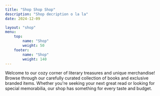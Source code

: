 ```yaml
---
title: "Shop Shop Shop"
description: "Shop decription o la la"
date: 2024-12-09

layout: "shop"
menu:
    top:
        name: "Shop"
        weight: 50
    footer:
        name: "Shop"
        weight: 140
--- 
```


Welcome to our cozy corner of literary treasures and unique merchandise! Browse through our carefully curated collection of books and exclusive branded items. Whether you're seeking your next great read or looking for special memorabilia, our shop has something for every taste and budget.
